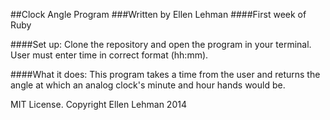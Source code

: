 ##Clock Angle Program
###Written by Ellen Lehman
####First week of Ruby

####Set up:
Clone the repository and open the program in your terminal.  User must enter time in correct format (hh:mm).

####What it does:
This program takes a time from the user and returns the angle at which an analog clock's minute and hour hands would be.

MIT License.  Copyright Ellen Lehman 2014
